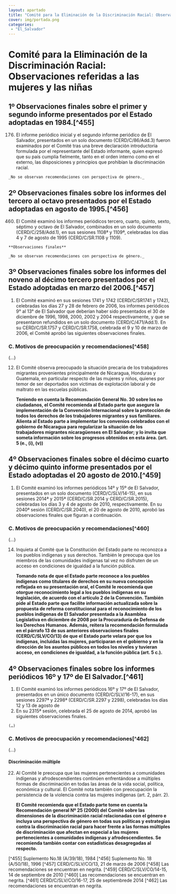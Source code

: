 ```yaml
---
layout: apartado
title: "Comité para la Eliminación de la Discriminación Racial: Observaciones referidas a las mujeres y las niñas"
cover: img/portada.png
categories:
 - "El_Salvador"
---
```

# Comité para la Eliminación de la Discriminación Racial: Observaciones referidas a las mujeres y las niñas


## 1º Observaciones finales sobre el primer y segundo informe presentados por el Estado adoptadas en 1984.[^455]

176. El informe periódico inicial y el segundo informe periódico de El
Salvador, presentados en un solo documento (CERD/C/86/Add.3) fueron
examinados por el Comité tras una breve declaración introductoria formulada
por el representante del Estado informante, quien expresó que su país
cumplía fielmente, tanto en el orden interno como en el externo, las
disposiciones y principios que prohibían la discriminación racial.

	_No se observan recomendaciones con perspectiva de género._

## 2º Observaciones finales sobre los informes del tercero al octavo presentados por el Estado adoptadas en agosto de 1995.[^456]

460. El Comité examinó los informes periódicos tercero, cuarto, quinto,
sexto, séptimo y octavo de El Salvador, combinados en un solo documento
(CERD/C/258/Add.1), en sus sesiones 1108ª y 1109ª, celebradas los días 4 y
7 de agosto de 1995 (CERD/C/SR.1108 y 1109).

	**Observaciones finales**

	_No se observan recomendaciones con perspectiva de género._

## 3º Observaciones finales sobre los informes del noveno al décimo tercero presentados por el Estado adoptadas en marzo del 2006.[^457]

1. El Comité examinó en sus sesiones 1741 y 1742 (CERD/C/SR1741 y 1742),
celebradas los días 27 y 28 de febrero de 2006, los informes periódicos 9°
al 13° de El Salvador que deberían haber sido presentados el 30 de
diciembre de 1996, 1998, 2000, 2002 y 2004 respectivamente, y que se
presentaron refundidos en un solo documento (CERD/C/471/Add.1). En su
CERD/C/SR.1757 y CERD/C/SR.1758, celebrada el 9 y 10 de marzo de 2006, el
Comité aprobó las siguientes observaciones finales.

### C. Motivos de preocupación y recomendaciones[^458]

(…)

12. El Comité observa preocupado la situación precaria de los trabajadores
migrantes provenientes principalmente de Nicaragua, Honduras y Guatemala,
en particular respecto de las mujeres y niños, quienes por temor de ser
deportados son víctimas de explotación laboral y de maltrato en las
escuelas públicas.

	**Teniendo en cuenta la Recomendación General No. 30 sobre los no ciudadanos,
	el Comité recomienda al Estado parte que asegure la implementación de la
	Convención Internacional sobre la protección de todos los derechos de los
	trabajadores migrantes y sus familiares. Alienta al Estado parte a
	implementar los convenios celebrados con el gobierno de Nicaragua para
	regularizar la situación de los trabajadores migrantes nicaragüenses en El
	Salvador; y lo invita que someta información sobre los progresos obtenidos
	en esta área. (art. 5 (e., (i), (v))**


## 4º Observaciones finales sobre el décimo cuarto y décimo quinto informe presentados por el Estado adoptadas el 20 agosto de 2010.[^459]

1. El Comité examinó los informes periódicos 14º y 15º de El Salvador,
presentados en un solo documento (CERD/C/SLV/14-15), en sus sesiones 2014ª
y 2015ª (CERD/C/SR.2014 y CERD/C/SR.2015), celebradas los días 3 y 4 de
agosto de 2010, respectivamente. En su 2040ª sesión (CERD/C/SR.2040), el 20
de agosto de 2010, aprobó las observaciones finales que figuran a
continuación.

### C. Motivos de preocupación y recomendaciones[^460]

(…)

14. Inquieta al Comité que la Constitución del Estado parte no reconozca a
los pueblos indígenas y sus derechos. También le preocupa que los miembros
de las comunidades indígenas tal vez no disfruten de un acceso en
condiciones de igualdad a la función pública.

	**Tomando nota de que el Estado parte reconoce a los pueblos indígenas como
	titulares de derechos en su nueva concepción reflejada en su presentación
	oral, el Comité le recomienda que otorgue reconocimiento legal a los
	pueblos indígenas en su legislación, de acuerdo con el artículo 2 de la
	Convención. También pide al Estado parte que facilite información
	actualizada sobre la propuesta de reforma constitucional para el
	reconocimiento de los pueblos indígenas de El Salvador presentada a la
	Asamblea Legislativa en diciembre de 2008 por la Procuraduría de Defensa de
	los Derechos Humanos. Además, reitera la recomendación formulada en el
	párrafo 13 de sus anteriores observaciones finales (CERD/C/SLV/CO/13) de
	que el Estado parte velara por que los indígenas, incluidas las mujeres,
	participaran en el gobierno y en la dirección de los asuntos públicos en
	todos los niveles y tuvieran acceso, en condiciones de igualdad, a la
	función pública (art. 5 c.).**

## 4º Observaciones finales sobre los informes periódicos 16º y 17º de El Salvador.[^461]

1. El Comité examinó los informes periódicos 16º y 17º de El Salvador,
presentados en un único documento (CERD/C/SLV/16-17), en sus sesiones 2297ª
y 2298ª (CERD/C/SR.2297 y 2298), celebradas los días 12 y 13 de agosto de
2014. En su 2315ª sesión, celebrada el 25 de agosto de 2014, aprobó las
siguientes observaciones finales.

	(…)

### C. Motivos de preocupación y recomendaciones[^462]

(…)

#### Discriminación múltiple

22. Al Comité le preocupa que las mujeres pertenecientes a comunidades
indígenas y afrodescendientes continúen enfrentándose a múltiples formas de
discriminación en todas las áreas de la vida social, política, económica y
cultural. El Comité nota también con preocupación la persistencia de la
violencia contra las mujeres indígenas (art. 2, párr. 2).

	**El Comité recomienda que el Estado parte tome en cuenta la Recomendación
	general Nº 25 (2000) del Comité sobre las dimensiones de la discriminación
	racial relacionadas con el género e incluya una perspectiva de género en
	todas sus políticas y estrategias contra la discriminación racial para
	hacer frente a las formas múltiples de discriminación que afectan en
	especial a las mujeres pertenecientes a comunidades indígenas y
	afrodescendientes. Se recomienda también contar con estadísticas
	desagregadas al respecto.**

[^455] Suplemento No.18 (A/39/18), 1984
[^456] Suplemento No. 18 (A/50/18), 1996
[^457] CERD/C/SLV/CO/13, 21 de marzo de 2006
[^458] Las recomendaciones se encuentran en negrita.
[^459] CERD/C/SLV/CO/14-15, 14 de septiembre de 2010
[^460] Las recomendaciones se encuentran en negrita.
[^461] CERD/C/SLV/CO/16-17, 25 de septiembrede 2014
[^462] Las recomendaciones se encuentran en negrita.

